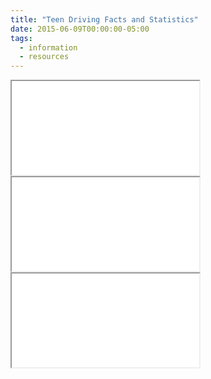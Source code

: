 ```yaml
---
title: "Teen Driving Facts and Statistics"
date: 2015-06-09T00:00:00-05:00
tags:
  - information
  - resources
---
```

<div class="pdf-container">
  <iframe src="/static/img/pdf/Teen Driving Facts.pdf"></iframe>
</div>
<div class="pdf-container">
  <iframe src="/static/img/pdf/Teen Driving The Statistics are Frightening.pdf"></iframe>
</div>
<div class="pdf-container">
  <iframe src="/static/img/pdf/More for Teens.pdf"></iframe>
</div>
